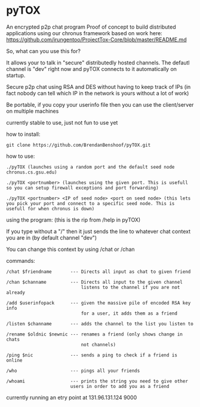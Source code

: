 pyTOX
=======

An encrypted p2p chat program
Proof of concept to build distributed applications using our chronus framework
based on work here: https://github.com/irungentoo/ProjectTox-Core/blob/master/README.md

So, what can you use this for?

It allows your to talk in "secure" distributedly hosted channels.
The defautl channel is "dev" right now and pyTOX connects to it automatically
on startup.

Secure p2p chat using RSA and DES without having to keep track of IPs
(in fact nobody can tell which IP in the network is yours without a lot of work)

Be portable, if you copy your userinfo file then you can use the client/server on multiple machines

currently stable to use, just not fun to use yet


how to install:

    git clone https://github.com/BrendanBenshoof/pyTOX.git


how to use:

    ./pyTOX (launches using a random port and the default seed node chronus.cs.gsu.edu)
    
    ./pyTOX <portnumber> (launches using the given port. This is usefull so you can setup firewall exceptions and port forwarding)
    
    ./pyTOX <portnumber> <IP of seed node> <port on seed node> (this lets you pick your port and connect to a specific seed node. This is usefull for when chronus is down)

using the program: (this is the rip from /help in pyTOX)

If you type without a "/" then it just sends the line to whatever chat context you are in (by default channel "dev")

You can change this context by using /chat or /chan

commands:

    /chat $friendname       --- Directs all input as chat to given friend

    /chan $channame         --- Directs all input to the given channel
                                listens to the channel if you are not already

    /add $userinfopack      --- given the massive pile of encoded RSA key info 
                                for a user, it adds them as a friend

    /listen $channame       --- adds the channel to the list you listen to

    /rename $oldnic $newnic --- renames a friend (only shows change in chats
                                not channels)

    /ping $nic              --- sends a ping to check if a friend is online

    /who                    --- pings all your friends

    /whoami                 --- prints the string you need to give other 
                            users in order to add you as a friend


currently running an etry point at 131.96.131.124 9000
